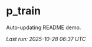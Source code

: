 # p_train

Auto-updating README demo.

<!--START_SECTION:status-->
_Last run: 2025-10-28 06:37 UTC_
<!--END_SECTION:status-->
































































































































































































































































































































































































































































































































































































































































































































































































































































































































































































































































































































































































































































































































































































































































































































